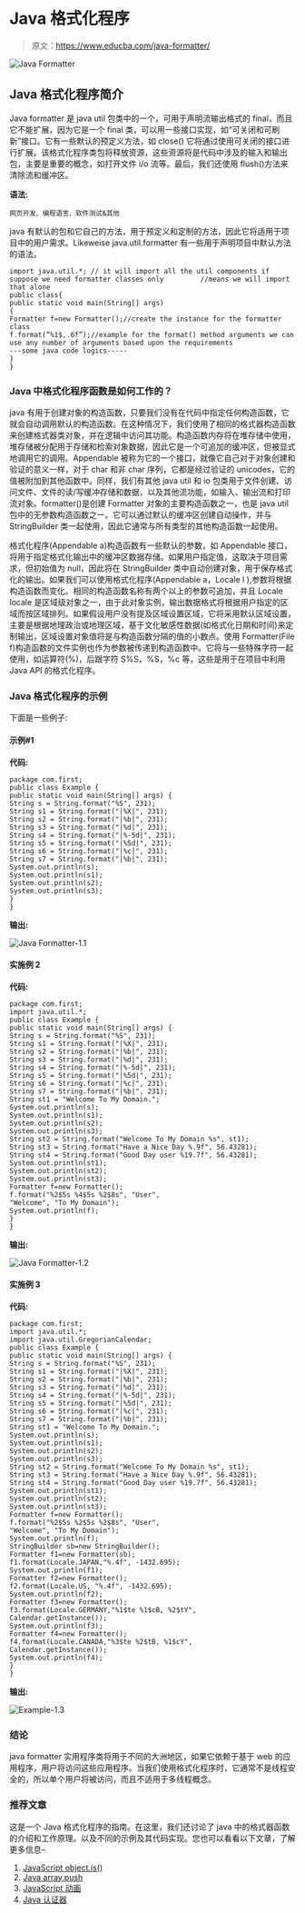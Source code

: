 # Java 格式化程序

> 原文：<https://www.educba.com/java-formatter/>

![Java Formatter](img/7b634c7ed9c28a214bbae1a765b6875e.png)



## Java 格式化程序简介

Java formatter 是 java util 包类中的一个，可用于声明流输出格式的 final，而且它不能扩展，因为它是一个 final 类，可以用一些接口实现，如“可关闭和可刷新”接口。它有一些默认的预定义方法，如 close() 它将通过使用可关闭的接口进行扩展。该格式化程序类包将释放资源，这些资源将是代码中涉及的输入和输出包，主要是重要的概念，如打开文件 i/o 流等。最后，我们还使用 flush()方法来清除流和缓冲区。

**语法:**

<small>网页开发、编程语言、软件测试&其他</small>

java 有默认的包和它自己的方法，用于预定义和定制的方法，因此它将适用于项目中的用户需求。Likeweise java.util.formatter 有一些用于声明项目中默认方法的语法。

```
import java.util.*; // it will import all the util components if suppose we need formatter classes only         //means we will import that alone
public class{
public static void main(String[] args)
{
Formatter f=new Formatter();//create the instance for the formatter class
f.format(“%1$,.6f”);//example for the format() method arguments we can use any number of arguments based upon the requirements
---some java code logics-----
}
}
```

### Java 中格式化程序函数是如何工作的？

java 有用于创建对象的构造函数，只要我们没有在代码中指定任何构造函数，它就会自动调用默认的构造函数。在这种情况下，我们使用了相同的格式器构造函数来创建格式器类对象，并在逻辑中访问其功能。构造函数内存将在堆存储中使用，堆存储被分配用于存储和检索对象数据，因此它是一个可追加的缓冲区，但被显式地调用它的调用。Appendable 被称为它的一个接口，就像它自己对于对象创建和验证的意义一样，对于 char 和非 char 序列，它都是经过验证的 unicodes，它的值被附加到其他函数中。同样，我们有其他 java util 和 io 包类用于文件创建、访问文件、文件的读/写缓冲存储和数据，以及其他流功能，如输入、输出流和打印流对象。formatter()是创建 Formatter 对象的主要构造函数之一，也是 java util 包中的无参数构造函数之一。它可以通过默认的缓冲区创建自动操作，并与 StringBuilder 类一起使用，因此它通常与所有类型的其他构造函数一起使用。

格式化程序(Appendable a)构造函数有一些默认的参数，如 Appendable 接口，将用于指定格式化输出中的缓冲区数据存储。如果用户指定值，这取决于项目需求，但初始值为 null，因此将在 StringBuilder 类中自动创建对象，用于保存格式化的输出。如果我们可以使用格式化程序(Appendable a，Locale l ),参数将根据构造函数而变化。相同的构造函数名称有两个以上的参数可追加，并且 Locale locale 是区域级对象之一，由于此对象实例，输出数据格式将根据用户指定的区域而按区域排列。如果假设用户没有提及区域设置区域，它将采用默认区域设置，主要是根据地理政治或地理区域，基于文化敏感性数据(如格式化日期和时间)来定制输出，区域设置对象值将是与构造函数分隔的值的小数点。使用 Formatter(File f)构造函数的文件实例也作为参数被传递到构造函数中。它将与一些特殊字符一起使用，如运算符(%)，后跟字符 S%S，%S，%c 等，这些是用于在项目中利用 Java API 的格式化程序。

### Java 格式化程序的示例

下面是一些例子:

#### 示例#1

**代码:**

```
package com.first;
public class Example {
public static void main(String[] args) {
String s = String.format("%S", 231);
String s1 = String.format("|%X|", 231);
String s2 = String.format("|%b|", 231);
String s3 = String.format("|%d|", 231);
String s4 = String.format("|%-5d|", 231);
String s5 = String.format("|%5d|", 231);
String s6 = String.format("|%c|", 231);
String s7 = String.format("|%b|", 231);
System.out.println(s);
System.out.println(s1);
System.out.println(s2);
System.out.println(s3);
}
}
```

**输出:**

![Java Formatter-1.1](img/0eb50b89a7a92dc9005a3db6a548b3f0.png)



#### 实施例 2

**代码:**

```
package com.first;
import java.util.*;
public class Example {
public static void main(String[] args) {
String s = String.format("%S", 231);
String s1 = String.format("|%X|", 231);
String s2 = String.format("|%b|", 231);
String s3 = String.format("|%d|", 231);
String s4 = String.format("|%-5d|", 231);
String s5 = String.format("|%5d|", 231);
String s6 = String.format("|%c|", 231);
String s7 = String.format("|%b|", 231);
String st1 = "Welcome To My Domain.";
System.out.println(s);
System.out.println(s1);
System.out.println(s2);
System.out.println(s3);
String st2 = String.format("Welcome To My Domain %s", st1);
String st3 = String.format("Have a Nice Day %.9f", 56.43281);
String st4 = String.format("Good Day user %19.7f", 56.43281);
System.out.println(st1);
System.out.println(st2);
System.out.println(st3);
Formatter f=new Formatter();
f.format("%2$5s %4$5s %2$8s", "User",
"Welcome", "To My Domain");
System.out.println(f);
}
}
```

**输出:**

![Java Formatter-1.2](img/f6a1c4354efac38ba3b204c2ec3e15e1.png)



#### 实施例 3

**代码:**

```
package com.first;
import java.util.*;
import java.util.GregorianCalendar;
public class Example {
public static void main(String[] args) {
String s = String.format("%S", 231);
String s1 = String.format("|%X|", 231);
String s2 = String.format("|%b|", 231);
String s3 = String.format("|%d|", 231);
String s4 = String.format("|%-5d|", 231);
String s5 = String.format("|%5d|", 231);
String s6 = String.format("|%c|", 231);
String s7 = String.format("|%b|", 231);
String st1 = "Welcome To My Domain.";
System.out.println(s);
System.out.println(s1);
System.out.println(s2);
System.out.println(s3);
String st2 = String.format("Welcome To My Domain %s", st1);
String st3 = String.format("Have a Nice Day %.9f", 56.43281);
String st4 = String.format("Good Day user %19.7f", 56.43281);
System.out.println(st1);
System.out.println(st2);
System.out.println(st3);
Formatter f=new Formatter();
f.format("%2$5s %2$5s %2$8s", "User",
"Welcome", "To My Domain");
System.out.println(f);
StringBuilder sb=new StringBuilder();
Formatter f1=new Formatter(sb);
f1.format(Locale.JAPAN,"%.4f", -1432.695);
System.out.println(f1);
Formatter f2=new Formatter();
f2.format(Locale.US, "%.4f", -1432.695);
System.out.println(f2);
Formatter f3=new Formatter();
f3.format(Locale.GERMANY,"%1$te %1$cB, %2$tY",
Calendar.getInstance());
System.out.println(f3);
Formatter f4=new Formatter();
f4.format(Locale.CANADA,"%3$te %2$tB, %1$cY",
Calendar.getInstance());
System.out.println(f4);
}
}
```

**输出:**

![Example-1.3](img/5faf7248a749b5cb3b39ad2c1b201222.png)



### 结论

java formatter 实用程序类将用于不同的大洲地区，如果它依赖于基于 web 的应用程序，用户将访问这些应用程序。当我们使用格式化程序时，它通常不是线程安全的，所以单个用户将被访问，而且不适用于多线程概念。

### 推荐文章

这是一个 Java 格式化程序的指南。在这里，我们还讨论了 java 中的格式器函数的介绍和工作原理。以及不同的示例及其代码实现。您也可以看看以下文章，了解更多信息–

1.  [JavaScript object.is()](https://www.educba.com/javascript-object-is/)
2.  [Java array.push](https://www.educba.com/java-array-push/)
3.  [JavaScript 动画](https://www.educba.com/javascript-animation/)
4.  [Java 认证器](https://www.educba.com/java-authenticator/)





